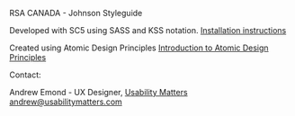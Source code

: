 RSA CANADA - Johnson Styleguide 

Developed with SC5 using SASS and KSS notation.
[Installation instructions](https://github.com/SC5/sc5-styleguide-tutorial)

Created using Atomic Design Principles
[Introduction to Atomic Design Principles](http://bradfrost.com/blog/post/atomic-web-design)

Contact: 

Andrew Emond - UX Designer, <a href="http://wwww.usabilitymatters.com">Usability Matters</a>
[andrew@usabilitymatters.com](andrew@usabilitymatters.com)
